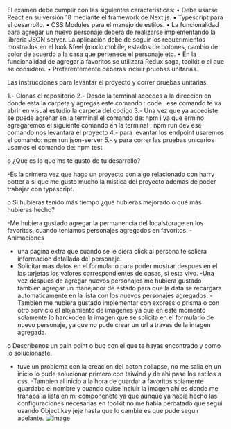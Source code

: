 El examen debe cumplir con las siguientes características:
• Debe usarse React en su versión 18 mediante el framework de Next.js.
• Typescript para el desarrollo.
• CSS Modules para el manejo de estilos.
• La funcionalidad para agregar un nuevo personaje deberá de realizarse
implementando la librería JSON server.
La aplicación debe de seguir los requerimientos mostrados en
el look &feel (modo mobile, estados de botones, cambio de color de
acuerdo a la casa que pertenece el personaje etc.
• En la funcionalidad de agregar a favoritos se utilizará Redux saga, toolkit o
el que se considere.
• Preferentemente deberás incluir pruebas unitarias.

Las instrucciones para levantar el proyecto y correr
pruebas unitarias.

1.- Clonas el repositorio
2.- Desde la terminal accedes a la direccion en donde esta la carpeta y agregas este comando : code .
ese comando te va abrir en visual estudio la carpeta del codigo
3.- Una vez que ya accediste se puede agrehar en la terminal el comando de: npm i
ya que ermino agregaremos el siguiente comando en la terminal : npm run dev
ese comando nos levantara el proyecto
4.- para levantar los endpoint usaremos el comando: npm run json-server
5.- y para correr las pruebas unicarios usamos el comando de: npm test

o ¿Qué es lo que ms te gustó de tu desarrollo?

-Es la primera vez que hago un proyecto con algo relacionado con harry potter a si que me gusto mucho la mistica del proyecto ademas de poder trabajar con typescript.

o Si hubieras tenido más tiempo ¿qué hubieras mejorado o
qué más hubieras hecho?

-Me hubiera gustado agregar la permanencia del localstorage en los favoritos, cuando teniamos personajes agregados en favoritos.
-Animaciones

- una pagina extra que cuando se le diera click al persona te saliera informacion detallada del personaje.
- Solicitar mas datos en el formulario para poder mostrar despues en el las tarjetas los valores correspondientes de casas, si esta vivo.
  -Una vez despues de agregar nuevos personajes me hubiera gustado tambien agregar un manejador de estado para que la data se recargara automaticamente en la lista con los nuevos personajes agregados.
  -Tambien me hubiera gustado implementar con express o prisma o con otro servicio el alojamiento de imagenes ya que en este momento solamente lo harckodea la imagen que se solicita en el formulario de nuevo personaje, ya que no pude crear un url a traves de la imagen agregada.

o Descríbenos un pain point o bug con el que te hayas encontrado y
como lo solucionaste.

- tuve un problema con la creacion del boton collapse, no me salia en un inicio lo pude solucionar primero con taiwind y de ahi pase los estilos a css.
  -Tambien al inicio a la hora de guardar a favoritos solamente guardaba el nombre y cuando quise incluir la imagen ahi es donde me tranaba la lista en mi componenete ya que aunque ya habia hecho las configuraciones necesarias en toolkit no me habia percatado que segui usando Object.key jeje hasta que lo cambie es que pude seguir adelante.
![image](https://github.com/user-attachments/assets/29b0a261-fd5b-41f4-a028-260b594b18f9)
